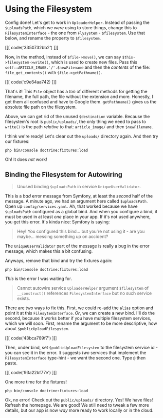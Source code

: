 # Using the Filesystem

Config done! Let's get to work in `UploaderHelper`. Instead of passing the
`$uploadsPath`, which we *were* using to store things, change this to
`FilesystemInterface` - the one from `Flysystem` - `$filesystem`. Use that below,
and rename the property to `$filesystem`.

[[[ code('3350732bb2') ]]]

Now, in the method, instead of `$file->move()`, we can say
`$this->filesystem->write()`, which is used to create new files. Pass this
`self::ARTICLE_IMAGE.'/'.$newFilename` and then the *contents* of the file:
`file_get_contents()` with `$file->getPathname()`.

[[[ code('c9e64aa742) ]]]

That's it! This `File` object has a *ton* of different methods for getting the
filename, the full path, the file without the extension and more. Honestly, I get
them all confused and have to Google them. `getPathname()` gives us the absolute
file path on the filesystem.

Above, we can get rid of the unused `$destination` variable. Because the
filesystem's root is `public/uploads/`, the only thing we need to pass to `write()`
is the path *relative* to that: `article_image/` and then `$newFilename`.

I think we're ready! Let's clear out the `uploads/` directory again. And then
try our fixtures:

```terminal
php bin/console doctrine:fixtures:load
```

Oh! It does *not* work!

## Binding the Filesystem for Autowiring

> Unused binding `$uploadsPath` in service `UniqueUserValidator`.

This is a *bad* error message from Symfony, at least the *second* half of the message.
A minute ago, we had an argument here called `$uploadsPath`. Open up
`config/services.yaml`. Ah, that worked because we have `$uploadsPath` configured
as a global bind. And when you configure a bind, it must be used in at least
*one* place in your app. If it's not used anywhere, you get this error. It's kinda nice: Symfony is saying:

> Hey! You configured this bind... but you're not using it - are you maybe...
> messing something up on accident?

The `UniqueUserValidator` part of the message is really a bug in the error message,
which makes this a bit confusing.

Anyways, remove that bind and try the fixtures again:

```terminal-silent
php bin/console doctrine:fixtures:load
```

*This* is the error I was waiting for.

> Cannot autowire service `UploaderHelper` argument `$filesystem` of
> `__construct()` references `FilesystemInterface` but no such service exists.

There are two ways to fix this. First, we could re-add the `alias` option and
point it at this `FilesytemInterface`. *Or*, we can create a new bind. I'll do
the second, because it works better if you have multiple filesystem services, which
we will soon. First, rename the argument to be more descriptive, how about
`$publicUploadFilesystem`.

[[[ code('43bca769f7') ]]]

Then, under bind, set `$publicUploadFilesystem` to the filesystem service id -
you can see it in the error. It suggests *two* services that implement the
`FilesystemInterface` type-hint - we want the second one. Type `@` then paste.

[[[ code('93a22bf77e') ]]]

One more time for the fixtures!

```terminal-silent
php bin/console doctrine:fixtures:load
```

Ok, no error! Check out the `public/uploads/` directory. Yes! We have files!
Refresh the homepage. We are good! We still need to tweak a few more details,
but our app is now *way* more ready to work locally or in the cloud.
